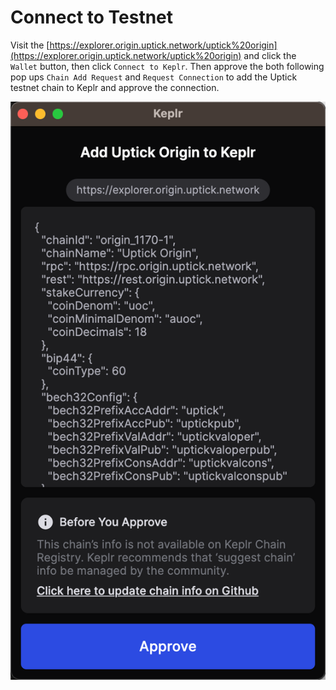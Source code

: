 # Connect to Testnet

Visit the [https://explorer.origin.uptick.network/uptick%20origin](https://explorer.origin.uptick.network/uptick%20origin) and click the `Wallet` button, then click `Connect to Keplr`. Then approve the both following pop ups `Chain Add Request` and `Request Connection` to add the Uptick testnet chain to Keplr and approve the connection.

![](<../../../.gitbook/assets/image (4).png>)
